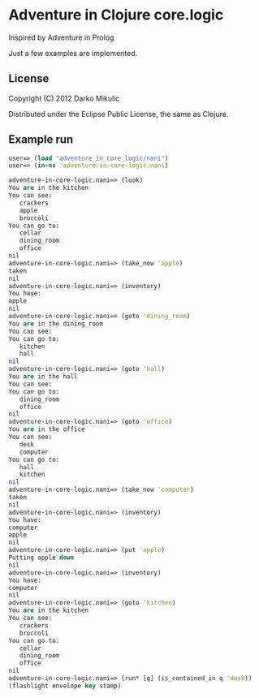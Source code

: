 # Adventure in Clojure core.logic

Inspired by Adventure in Prolog

Just a few examples are implemented.

## License

Copyright (C) 2012 Darko Mikulic

Distributed under the Eclipse Public License, the same as Clojure.


## Example run

```clj
user=> (load "adventure_in_core_logic/nani")
user=> (in-ns 'adventure-in-core-logic.nani)
```

```clj
adventure-in-core-logic.nani=> (look)
You are in the kitchen
You can see: 
   crackers
   apple
   broccoli
You can go to: 
   cellar
   dining_room
   office
nil
adventure-in-core-logic.nani=> (take_now 'apple)
taken
nil
adventure-in-core-logic.nani=> (inventory)
You have: 
apple
nil
adventure-in-core-logic.nani=> (goto 'dining_room)
You are in the dining_room
You can see: 
You can go to: 
   kitchen
   hall
nil
adventure-in-core-logic.nani=> (goto 'hall)
You are in the hall
You can see: 
You can go to: 
   dining_room
   office
nil
adventure-in-core-logic.nani=> (goto 'office)
You are in the office
You can see: 
   desk
   computer
You can go to: 
   hall
   kitchen
nil
adventure-in-core-logic.nani=> (take_now 'computer)
taken
nil
adventure-in-core-logic.nani=> (inventory)
You have: 
computer
apple
nil
adventure-in-core-logic.nani=> (put 'apple)
Putting apple down
nil
adventure-in-core-logic.nani=> (inventory)
You have: 
computer
nil
adventure-in-core-logic.nani=> (goto 'kitchen)
You are in the kitchen
You can see: 
   crackers
   broccoli
You can go to: 
   cellar
   dining_room
   office
nil
adventure-in-core-logic.nani=> (run* [q] (is_contained_in q 'desk))
(flashlight envelope key stamp)
```